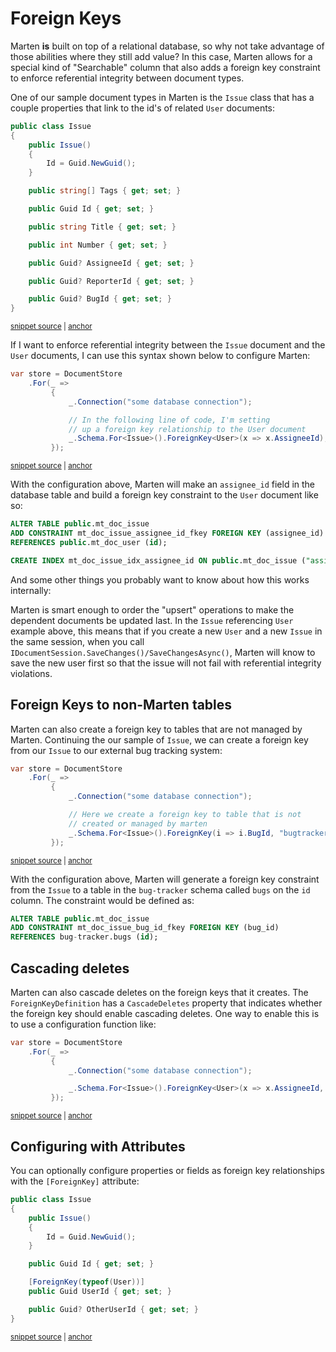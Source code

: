 # Foreign Keys

Marten **is** built on top of a relational database, so why not take advantage of those abilities
where they still add value? In this case, Marten allows for a special kind of "Searchable" column
that also adds a foreign key constraint to enforce referential integrity between document types.

One of our sample document types in Marten is the `Issue` class that has
a couple properties that link to the id's of related `User` documents:

<!-- snippet: sample_Issue -->
<a id='snippet-sample_issue'></a>
```cs
public class Issue
{
    public Issue()
    {
        Id = Guid.NewGuid();
    }

    public string[] Tags { get; set; }

    public Guid Id { get; set; }

    public string Title { get; set; }

    public int Number { get; set; }

    public Guid? AssigneeId { get; set; }

    public Guid? ReporterId { get; set; }

    public Guid? BugId { get; set; }
}
```
<sup><a href='https://github.com/JasperFx/marten/blob/master/src/Marten.Testing/Documents/Issue.cs#L5-L28' title='Snippet source file'>snippet source</a> | <a href='#snippet-sample_issue' title='Start of snippet'>anchor</a></sup>
<!-- endSnippet -->

If I want to enforce referential integrity between the `Issue` document and the `User` documents,
I can use this syntax shown below to configure Marten:

<!-- snippet: sample_configure-foreign-key -->
<a id='snippet-sample_configure-foreign-key'></a>
```cs
var store = DocumentStore
    .For(_ =>
         {
             _.Connection("some database connection");

             // In the following line of code, I'm setting
             // up a foreign key relationship to the User document
             _.Schema.For<Issue>().ForeignKey<User>(x => x.AssigneeId);
         });
```
<sup><a href='https://github.com/JasperFx/marten/blob/master/src/Marten.Testing/Examples/ForeignKeyExamples.cs#L11-L21' title='Snippet source file'>snippet source</a> | <a href='#snippet-sample_configure-foreign-key' title='Start of snippet'>anchor</a></sup>
<!-- endSnippet -->

With the configuration above, Marten will make an `assignee_id` field in the database table and build a
foreign key constraint to the `User` document like so:

```sql
ALTER TABLE public.mt_doc_issue
ADD CONSTRAINT mt_doc_issue_assignee_id_fkey FOREIGN KEY (assignee_id)
REFERENCES public.mt_doc_user (id);

CREATE INDEX mt_doc_issue_idx_assignee_id ON public.mt_doc_issue ("assignee_id");
```

And some other things you probably want to know about how this works internally:

Marten is smart enough to order the "upsert" operations to make the dependent documents be updated last.
In the `Issue` referencing `User` example above, this means that if you create a new `User` and a new
`Issue` in the same session, when you call `IDocumentSession.SaveChanges()/SaveChangesAsync()`, Marten will know
to save the new user first so that the issue will not fail with referential integrity violations.

## Foreign Keys to non-Marten tables

Marten can also create a foreign key to tables that are not managed by Marten. Continuing the our sample
of `Issue`, we can create a foreign key from our `Issue` to our external bug tracking system:

<!-- snippet: sample_configure-external-foreign-key -->
<a id='snippet-sample_configure-external-foreign-key'></a>
```cs
var store = DocumentStore
    .For(_ =>
         {
             _.Connection("some database connection");

             // Here we create a foreign key to table that is not
             // created or managed by marten
             _.Schema.For<Issue>().ForeignKey(i => i.BugId, "bugtracker", "bugs", "id");
         });
```
<sup><a href='https://github.com/JasperFx/marten/blob/master/src/Marten.Testing/Examples/ForeignKeyExamples.cs#L29-L39' title='Snippet source file'>snippet source</a> | <a href='#snippet-sample_configure-external-foreign-key' title='Start of snippet'>anchor</a></sup>
<!-- endSnippet -->

With the configuration above, Marten will generate a foreign key constraint from the `Issue` to a table in the
`bug-tracker` schema called `bugs` on the `id` column.  The constraint would be defined as:

```sql
ALTER TABLE public.mt_doc_issue
ADD CONSTRAINT mt_doc_issue_bug_id_fkey FOREIGN KEY (bug_id)
REFERENCES bug-tracker.bugs (id);
```

## Cascading deletes

Marten can also cascade deletes on the foreign keys that it creates.  The `ForeignKeyDefinition` has a
`CascadeDeletes` property that indicates whether the foreign key should enable cascading deletes.  One way
to enable this is to use a configuration function like:

<!-- snippet: sample_cascade_deletes_with_config_func -->
<a id='snippet-sample_cascade_deletes_with_config_func'></a>
```cs
var store = DocumentStore
    .For(_ =>
         {
             _.Connection("some database connection");

             _.Schema.For<Issue>().ForeignKey<User>(x => x.AssigneeId, fkd => fkd.OnDelete = CascadeAction.Cascade);
         });
```
<sup><a href='https://github.com/JasperFx/marten/blob/master/src/Marten.Testing/Examples/ForeignKeyExamples.cs#L44-L52' title='Snippet source file'>snippet source</a> | <a href='#snippet-sample_cascade_deletes_with_config_func' title='Start of snippet'>anchor</a></sup>
<!-- endSnippet -->

## Configuring with Attributes

You can optionally configure properties or fields as foreign key relationships with the `[ForeignKey]` attribute:

<!-- snippet: sample_issue-with-fk-attribute -->
<a id='snippet-sample_issue-with-fk-attribute'></a>
```cs
public class Issue
{
    public Issue()
    {
        Id = Guid.NewGuid();
    }

    public Guid Id { get; set; }

    [ForeignKey(typeof(User))]
    public Guid UserId { get; set; }

    public Guid? OtherUserId { get; set; }
}
```
<sup><a href='https://github.com/JasperFx/marten/blob/master/src/Marten.Schema.Testing/configuring_foreign_key_fields_Tests.cs#L66-L82' title='Snippet source file'>snippet source</a> | <a href='#snippet-sample_issue-with-fk-attribute' title='Start of snippet'>anchor</a></sup>
<!-- endSnippet -->
